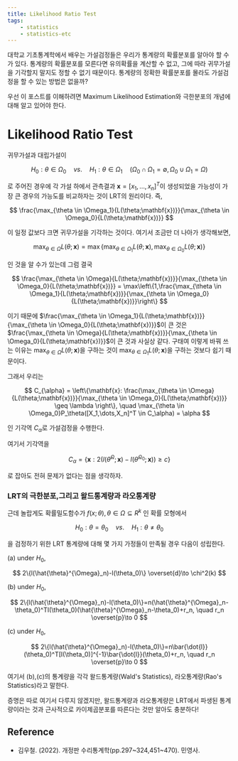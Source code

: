 ```yaml
---
title: Likelihood Ratio Test
tags:
    - statistics
    - statistics-etc
---
```


대학교 기초통계학에서 배우는 가설검정들은 우리가 통계량의 확률분포를 알아야 할 수가 있다. 통계량의 확률분포를 모른다면 유의확률을 계산할 수 없고, 그에 따라 귀무가설을 기각할지 말지도 정할 수 없기 때문이다. 통계량의 정확한 확률분포를 몰라도 가설검정을 할 수 있는 방법은 없을까?

<!--more-->

우선 이 포스트를 이해하려면 Maximum Likelihood Estimation와 극한분포의 개념에 대해 알고 있어야 한다.

# Likelihood Ratio Test

귀무가설과 대립가설이

$$
H_0: \theta \in \Omega_0 \quad vs. \quad H_1: \theta \in \Omega_1 \quad (\Omega_0 \cap \Omega_1 = \emptyset, \Omega_0 \cup \Omega_1 = \Omega)
$$

로 주어진 경우에 각 가설 하에서 관측결과 $\mathbf{x}=[x_1,\dots,x_n]^T$이 생성되었을 가능성이 가장 큰 경우의 가능도를 비교하자는 것이 LRT의 원리이다. 즉,

$$
\frac{\max_{\theta \in \Omega_1}{L(\theta;\mathbf{x})}}{\max_{\theta \in \Omega_0}{L(\theta;\mathbf{x})}}
$$

이 일정 값보다 크면 귀무가설을 기각하는 것이다. 여기서 조금만 더 나아가 생각해보면,

$$
\max_{\theta \in \Omega}L(\theta ; \mathbf{x}) =\max\{\max_{\theta \in \Omega_1}{L(\theta;\mathbf{x})},\max_{\theta \in \Omega_0}{L(\theta;\mathbf{x})}\}
$$

인 것을 알 수가 있는데 그럼 결국

$$
\frac{\max_{\theta \in \Omega}{L(\theta;\mathbf{x})}}{\max_{\theta \in \Omega_0}{L(\theta;\mathbf{x})}} = \max\left\{1,\frac{\max_{\theta \in \Omega_1}{L(\theta;\mathbf{x})}}{\max_{\theta \in \Omega_0}{L(\theta;\mathbf{x})}}\right\}
$$

이기 때문에 $\frac{\max_{\theta \in \Omega_1}{L(\theta;\mathbf{x})}}{\max_{\theta \in \Omega_0}{L(\theta;\mathbf{x})}}$이 큰 것은 $\frac{\max_{\theta \in \Omega}{L(\theta;\mathbf{x})}}{\max_{\theta \in \Omega_0}{L(\theta;\mathbf{x})}}$이 큰 것과 사실상 같다. 구태여 이렇게 바꿔 쓰는 이유는 $\max_{\theta \in \Omega}{L(\theta;\mathbf{x})}$을 구하는 것이 $\max_{\theta \in \Omega_1}{L(\theta;\mathbf{x})}$을 구하는 것보다 쉽기 때문이다.

그래서 우리는 

$$
C_{\alpha} = \left\{\mathbf{x}: \frac{\max_{\theta \in \Omega}{L(\theta;\mathbf{x})}}{\max_{\theta \in \Omega_0}{L(\theta;\mathbf{x})}} \geq \lambda \right\}, \quad \max_{\theta \in \Omega_0}P_\theta([X_1,\dots,X_n]^T \in C_\alpha) = \alpha
$$

인 기각역 $C_\alpha$로 가설검정을 수행한다.

여기서 기각역을

$$
C_{\alpha} = \left\{\mathbf{x}: 2(l(\hat{\theta}^{\Omega};\mathbf{x})-l(\hat{\theta}^{\Omega_0};\mathbf{x})) \geq c \right\}
$$

로 잡아도 전혀 문제가 없다는 점을 생각하자.

### LRT의 극한분포,그리고 왈드통계량과 라오통계량

근데 놀랍게도 확률밀도함수가 $f(x;\theta), \theta \in \Omega \subseteq R^k$ 인 확률 모형에서

$$
H_0: \theta=\theta_0 \quad vs. \quad H_1: \theta \neq \theta_0
$$

을 검정하기 위한 LRT 통계량에 대해 몇 가지 가정들이 만족될 경우 다음이 성립한다.

(a) under $H_0$,

$$
2\{l(\hat{\theta}^{\Omega}_n)-l(\theta_0)\} \overset{d}\to \chi^2(k) 
$$

(b) under $H_0$,

$$
2\{l(\hat{\theta}^{\Omega}_n)-l(\theta_0)\}=n(\hat{\theta}^{\Omega}_n-\theta_0)^TI(\theta_0)(\hat{\theta}^{\Omega}_n-\theta_0)+r_n, \quad  r_n \overset{p}\to 0 
$$

(c) under $H_0$,

$$
2\{l(\hat{\theta}^{\Omega}_n)-l(\theta_0)\}=n\bar{\dot{l}}(\theta_0)^T[I(\theta_0)]^{-1}\bar{\dot{l}}(\theta_0)+r_n, \quad r_n \overset{p}\to 0
$$

여기서 (b),(c)의 통계량을 각각 왈드통계량(Wald's Statistics), 라오통계량(Rao's Statistics)라고 말한다.

증명은 따로 여기서 다루지 않겠지만, 왈드통계량과 라오통계량은 LRT에서 파생된 통계량이라는 것과 근사적으로 카이제곱분포를 따른다는 것만 알아도 충분하다!

## Reference

* 김우철. (2022). 개정판 수리통계학(pp.297~324,451~470). 민영사.